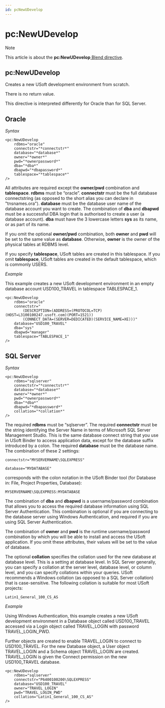 ```yaml
---
id: pcNewUDevelop
---
```


# pc:NewUDevelop



> [!NOTE]
> This article is about the **pc:NewUDevelop**[ Blend directive](/docs/Repositories/Blend_directives).

## **pc:NewUDevelop**

Creates a new USoft development environment from scratch.

There is no return value.

This directive is interpreted differently for Oracle than for SQL Server.

## Oracle

*Syntax*

```
<pc:NewUDevelop
    rdbms="oracle"
    connectstr="*connectstr*"
    database="*database*"
    owner="*owner*"
    pwd="*ownerpassword*"
    dba="*dba*"
    dbapwd="*dbapassword*"
    tablespace="*tablespace*"
/>
```

All attributes are required except the **owner/pwd** combination and **tablespace**. **rdbms** must be “oracle”. **connectstr** must be the full database connectstring (as opposed to the short alias you can declare in "tnsnames.ora"). **database** must be the database user name of the database account you want to create. The combination of **dba** and **dbapwd** must be a successful DBA login that is authorised to create a user (a database account). **dba** must have the 3 lowercase letters **sys** as its name, or as part of its name.

If you omit the optional **owner/pwd** combination, both **owner** and **pwd** will be set to the same value as **database**. Otherwise, **owner** is the owner of the physical tables at RDBMS level.

If you specify **tablespace**, USoft tables are created in this tablespace. If you omit **tablespace**, USoft tables are created in the default tablespace, which is commonly USERS.

*Example*

This example creates a new USoft development environment in an empty database account USD100_TRAVEL in tablespace TABLESPACE_1.

```language-xml
<pc:NewUDevelop
    rdbms="oracle"
    connectstr="
        (DESCRIPTION=(ADDRESS=(PROTOCOL=TCP)(HOST=L3100100247.usoft.com)(PORT=1521))
        (CONNECT_DATA=(SERVER=DEDICATED)(SERVICE_NAME=XE)))"
    database="USD100_TRAVEL"
    dba="sys"
    dbapwd="manager"
    tablespace="TABLESPACE_1"
/>
```

## SQL Server

*Syntax*

```
<pc:NewUDevelop
    rdbms="sqlserver"
    connectstr="*connectstr*"
    database="*database*"
    owner="*owner*"
    pwd="*ownerpassword*"
    dba="*dba*"
    dbapwd="*dbapassword*"
    collation="*collation*"
/>
```

The required **rdbms** must be “sqlserver”. The required **connectstr** must be the string identifying the Server Name in terms of Microsoft SQL Server Management Studio. This is the same database connect string that you use in USoft Binder to access application data, except for the database suffix introduced by a colon. The required **database** must be the database name. The combination of these 2 settings:

```
connectstr="MYSERVERNAME\SQLEXPRESS"

database="MYDATABASE"
```

corresponds with the colon notation in the USoft Binder tool (for Database in: File, Project Properties, Database):

```
MYSERVERNAME\SQLEXPRESS:MYDATABASE
```

The combination of **dba** and **dbapwd** is a username/password combination that allows you to access the required database information using SQL Server Authentication. This combination is optional if you are connecting to the database server using Windows Authentication, and required if you are using SQL Server Authentication.

The combination of **owner** and **pwd** is the runtime username/password combination by which you will be able to install and access the USoft application. If you omit these attributes, their values will be set to the value of database.

The optional **collation** specifies the collation used for the new database at database level. This is a setting at database level. In SQL Server generally, you can specify a collation at the server level, database level, or column level, and you can specify collations within your queries. USoft recommends a Windows collation (as opposed to a SQL Server collation) that is case-sensitive. The following collation is suitable for most USoft projects:

```
Latin1_General_100_CS_AS
```

*Example*

Using Windows Authentication, this example creates a new USoft development environment in a Database object called USD100_TRAVEL accessed via a Login object called TRAVEL_LOGIN with password TRAVEL_LOGIN_PWD.

Further objects are created to enable TRAVEL_LOGIN to connect to USD100_TRAVEL. For the new Database object, a User object TRAVEL_LOGIN and a Schema object TRAVEL_LOGIN are created. TRAVEL_LOGIN is given the Connect permission on the new USD100_TRAVEL database.

```language-xml
<pc:NewUDevelop
    rdbms="sqlserver"
    connectstr="P6400100200\SQLEXPRESS"
    database="USD100_TRAVEL"
    owner="TRAVEL_LOGIN"
    pwd="TRAVEL_LOGIN_PWD"
    collation="Latin1_General_100_CS_AS"
/>
```

 